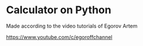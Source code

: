# Calculator on Python
Made according to the video tutorials of Egorov Artem

https://www.youtube.com/c/egoroffchannel
